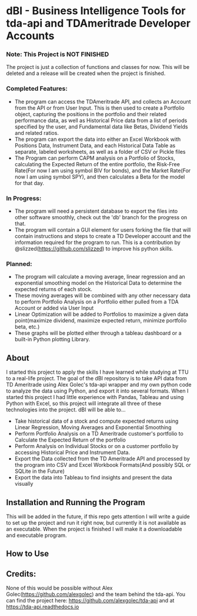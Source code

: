 # dBI - Business Intelligence Tools for tda-api and TDAmeritrade Developer Accounts

### Note: This Project is NOT FINISHED
The project is just a collection of functions and classes for now. This will be deleted and a release will be created when the project is finished.

### Completed Features:
- The program can access the TDAmeritrade API, and collects an Account from the API or from User Input. This is then used to create a Portfolio object, capturing the positions in the portfolio and their related performance data, as well as Historical Price data from a list of periods specified by the user, and Fundamental data like Betas, Dividend Yields and related ratios.
- The program can export the data into either an Excel Workbook with Positions Data, Instrument Data, and each Historical Data Table as separate, labeled worksheets, as well as a folder of CSV or Pickle files
- The Program can perform CAPM analysis on a Portfolio of Stocks, calculating the Expected Return of the entire portfolio, the Risk-Free Rate(For now I am using symbol BIV for bonds), and the Market Rate(For now I am using symbol SPY), and then calculates a Beta for the model for that day.

### In Progress:
- The program will need a persistent database to export the files into other software smoothly, check out the 'db' branch for the progress on that.
- The program will contain a GUI element for users forking the file that will contain instructions and steps to create a TD Developer account and the information required for the program to run. This is a contribution by @slizzed(https://github.com/slizzed) to improve his python skills.

### Planned:
- The program will calculate a moving average, linear regression and an exponential smoothing model on the Historical Data to determine the expected returns of each stock.
- These moving averages will be combined with any other necessary data to perform Portfolio Analysis on a Portfolio either pulled from a TDA Account or added via User Input
- Linear Optimization will be added to Portfolios to maximize a given data point(maximize dividend, maximize expected return, minimize portfolio beta, etc.)
- These graphs will be plotted either through a tableau dashboard or a built-in Python plotting Library.

## About
I started this project to apply the skills I have learned while studying at TTU to a real-life project. The goal of the dBI repository is to take API data from TD Ameritrade using Alex Golec's tda-api wrapper and my own python code to analyze the data using Python, and export it into several formats. When I started this project I had little experience with Pandas, Tableau and using Python with Excel, so this project will integrate all three of these technologies into the project. dBI will be able to...
- Take historical data of a stock and compute expected returns using Linear Regression, Moving Averages and Exponential Smoothing
- Perform Portfolio Analysis on a TD Ameritrade customer's portfolio to Calculate the Expected Return of the portfolio
- Perform Analysis on Individual Stocks or on a customer portfolio by accessing Historical Price and Instrument Data.
- Export the Data collected from the TD Ameritrade API and processed by the program into CSV and Excel Workbook Formats(And possibly SQL or SQLite in the Future)
- Export the data into Tableau to find insights and present the data visually

## Installation and Running the Program
This will be added in the future, if this repo gets attention I will write a guide to set up the project and run it right now, but currently it is not available as an executable. When the project is finished I will make it a downloadable and executable program.

## How to Use

## Credits:
None of this would be possible without Alex Golec(https://github.com/alexgolec) and the team behind the tda-api. You can find the project here: https://github.com/alexgolec/tda-api and at https://tda-api.readthedocs.io

